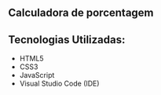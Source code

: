## Calculadora de porcentagem

## Tecnologias Utilizadas:
- HTML5
- CSS3
- JavaScript
- Visual Studio Code (IDE)
